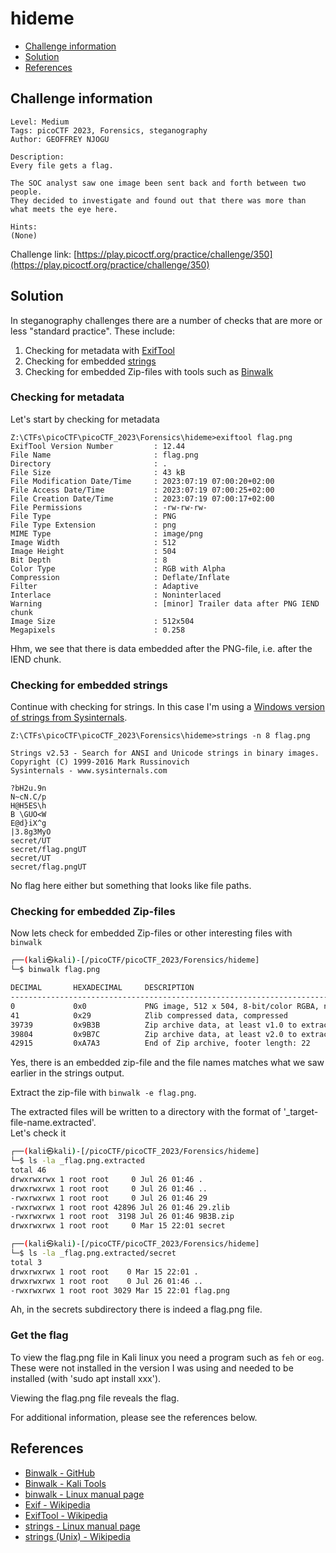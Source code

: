 # hideme

- [Challenge information](#challenge-information)
- [Solution](#solution)
- [References](#references)

## Challenge information

```text
Level: Medium
Tags: picoCTF 2023, Forensics, steganography
Author: GEOFFREY NJOGU

Description:
Every file gets a flag.

The SOC analyst saw one image been sent back and forth between two people.  
They decided to investigate and found out that there was more than what meets the eye here.

Hints:
(None)
```

Challenge link: [https://play.picoctf.org/practice/challenge/350](https://play.picoctf.org/practice/challenge/350)

## Solution

In steganography challenges there are a number of checks that are more or less "standard practice". These include:

1. Checking for metadata with [ExifTool](https://exiftool.org/)
2. Checking for embedded [strings](https://en.wikipedia.org/wiki/Strings_(Unix))
3. Checking for embedded Zip-files with tools such as [Binwalk](https://github.com/ReFirmLabs/binwalk)

### Checking for metadata

Let's start by checking for metadata

```text
Z:\CTFs\picoCTF\picoCTF_2023\Forensics\hideme>exiftool flag.png
ExifTool Version Number         : 12.44
File Name                       : flag.png
Directory                       : .
File Size                       : 43 kB
File Modification Date/Time     : 2023:07:19 07:00:20+02:00
File Access Date/Time           : 2023:07:19 07:00:25+02:00
File Creation Date/Time         : 2023:07:19 07:00:17+02:00
File Permissions                : -rw-rw-rw-
File Type                       : PNG
File Type Extension             : png
MIME Type                       : image/png
Image Width                     : 512
Image Height                    : 504
Bit Depth                       : 8
Color Type                      : RGB with Alpha
Compression                     : Deflate/Inflate
Filter                          : Adaptive
Interlace                       : Noninterlaced
Warning                         : [minor] Trailer data after PNG IEND chunk
Image Size                      : 512x504
Megapixels                      : 0.258
```

Hhm, we see that there is data embedded after the PNG-file, i.e. after the IEND chunk.

### Checking for embedded strings

Continue with checking for strings. In this case I'm using a [Windows version of strings from Sysinternals](https://learn.microsoft.com/en-us/sysinternals/downloads/strings).

```text
Z:\CTFs\picoCTF\picoCTF_2023\Forensics\hideme>strings -n 8 flag.png

Strings v2.53 - Search for ANSI and Unicode strings in binary images.
Copyright (C) 1999-2016 Mark Russinovich
Sysinternals - www.sysinternals.com

?bH2u.9n
N~cN.C/p
H@H5ES\h
B \GUO<W
E@d}iX^g
|3.8g3MyO
secret/UT
secret/flag.pngUT
secret/UT
secret/flag.pngUT
```

No flag here either but something that looks like file paths.

### Checking for embedded Zip-files

Now lets check for embedded Zip-files or other interesting files with `binwalk`

```bash
┌──(kali㉿kali)-[/picoCTF/picoCTF_2023/Forensics/hideme]
└─$ binwalk flag.png              

DECIMAL       HEXADECIMAL     DESCRIPTION
--------------------------------------------------------------------------------
0             0x0             PNG image, 512 x 504, 8-bit/color RGBA, non-interlaced
41            0x29            Zlib compressed data, compressed
39739         0x9B3B          Zip archive data, at least v1.0 to extract, name: secret/
39804         0x9B7C          Zip archive data, at least v2.0 to extract, compressed size: 2876, uncompressed size: 3029, name: secret/flag.png
42915         0xA7A3          End of Zip archive, footer length: 22

```

Yes, there is an embedded zip-file and the file names matches what we saw earlier in the strings output.

Extract the zip-file with `binwalk -e flag.png`.

The extracted files will be written to a directory with the format of '_target-file-name.extracted'.  
Let's check it

```bash
┌──(kali㉿kali)-[/picoCTF/picoCTF_2023/Forensics/hideme]
└─$ ls -la _flag.png.extracted 
total 46
drwxrwxrwx 1 root root     0 Jul 26 01:46 .
drwxrwxrwx 1 root root     0 Jul 26 01:46 ..
-rwxrwxrwx 1 root root     0 Jul 26 01:46 29
-rwxrwxrwx 1 root root 42896 Jul 26 01:46 29.zlib
-rwxrwxrwx 1 root root  3198 Jul 26 01:46 9B3B.zip
drwxrwxrwx 1 root root     0 Mar 15 22:01 secret

┌──(kali㉿kali)-[/picoCTF/picoCTF_2023/Forensics/hideme]
└─$ ls -la _flag.png.extracted/secret 
total 3
drwxrwxrwx 1 root root    0 Mar 15 22:01 .
drwxrwxrwx 1 root root    0 Jul 26 01:46 ..
-rwxrwxrwx 1 root root 3029 Mar 15 22:01 flag.png
```

Ah, in the secrets subdirectory there is indeed a flag.png file.

### Get the flag

To view the flag.png file in Kali linux you need a program such as `feh` or `eog`.
These were not installed in the version I was using and needed to be installed (with 'sudo apt install xxx').

Viewing the flag.png file reveals the flag.

For additional information, please see the references below.

## References

- [Binwalk - GitHub](https://github.com/ReFirmLabs/binwalk)
- [Binwalk - Kali Tools](https://www.kali.org/tools/binwalk/)
- [binwalk - Linux manual page](https://manpages.debian.org/testing/binwalk/binwalk.1.en.html)
- [Exif - Wikipedia](https://en.wikipedia.org/wiki/Exif)
- [ExifTool - Wikipedia](https://en.wikipedia.org/wiki/ExifTool)
- [strings - Linux manual page](https://man7.org/linux/man-pages/man1/strings.1.html)
- [strings (Unix) - Wikipedia](https://en.wikipedia.org/wiki/Strings_(Unix))
